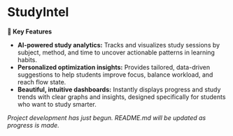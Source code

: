 # StudyIntel

**🎯 Key Features**
- **AI-powered study analytics:** Tracks and visualizes study sessions by subject, method, and time to uncover actionable patterns in learning habits.
- **Personalized optimization insights:** Provides tailored, data-driven suggestions to help students improve focus, balance workload, and reach flow state.
- **Beautiful, intuitive dashboards:** Instantly displays progress and study trends with clear graphs and insights, designed specifically for students who want to study smarter.

*Project development has just begun. README.md will be updated as progress is made.*
